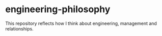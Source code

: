 # engineering-philosophy
This repository reflects how I think about engineering, management and relationships.
